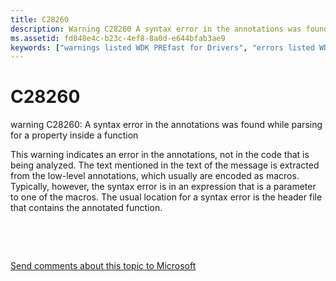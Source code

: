 ```yaml
---
title: C28260
description: Warning C28260 A syntax error in the annotations was found while parsing for a property inside a function.
ms.assetid: fd048e4c-b23c-4ef8-8a0d-e644bfab3ae9
keywords: ["warnings listed WDK PREfast for Drivers", "errors listed WDK PREfast for Drivers"]
---
```


# C28260


warning C28260: A syntax error in the annotations was found while parsing for a property inside a function

This warning indicates an error in the annotations, not in the code that is being analyzed. The text mentioned in the text of the message is extracted from the low-level annotations, which usually are encoded as macros. Typically, however, the syntax error is in an expression that is a parameter to one of the macros. The usual location for a syntax error is the header file that contains the annotated function.

 

 

[Send comments about this topic to Microsoft](mailto:wsddocfb@microsoft.com?subject=Documentation%20feedback%20[devtest\devtest]:%20C28260%20%20RELEASE:%20%2811/17/2016%29&body=%0A%0APRIVACY%20STATEMENT%0A%0AWe%20use%20your%20feedback%20to%20improve%20the%20documentation.%20We%20don't%20use%20your%20email%20address%20for%20any%20other%20purpose,%20and%20we'll%20remove%20your%20email%20address%20from%20our%20system%20after%20the%20issue%20that%20you're%20reporting%20is%20fixed.%20While%20we're%20working%20to%20fix%20this%20issue,%20we%20might%20send%20you%20an%20email%20message%20to%20ask%20for%20more%20info.%20Later,%20we%20might%20also%20send%20you%20an%20email%20message%20to%20let%20you%20know%20that%20we've%20addressed%20your%20feedback.%0A%0AFor%20more%20info%20about%20Microsoft's%20privacy%20policy,%20see%20http://privacy.microsoft.com/default.aspx. "Send comments about this topic to Microsoft")





